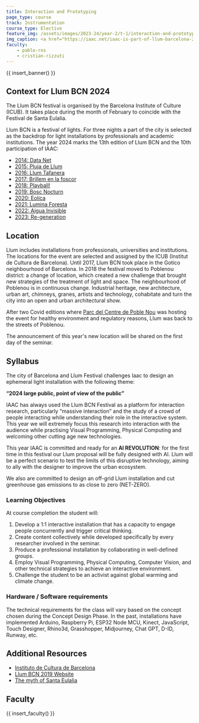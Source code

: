 ```yaml
---
title: Interaction and Prototyping
page_type: course
track: Instrumentation
course_type: Elective
feature_img: /assets/images/2023-24/year-2/t-1/interaction-and-prototyping.jpeg
img_caption: <a href="https://iaac.net/iaac-is-part-of-llum-barcelona-2023/">IAAC LLUM Installation, 2023</a>
faculty:
    - pablo-ros
    - cristian-rizzuti
---
```


{{ insert_banner() }}

## Context for Llum BCN 2024

The Llum BCN festival is organised by the Barcelona Institute of Culture (ICUB). It  takes place during the month of February to coincide with the Festival de Santa Eulalia.

Llum BCN is a festival of lights. For three nights a part of the city is selected as the backdrop for light installations by professionals and academic institutions. The year 2024 marks the 13th edition of Llum BCN and the 10th participation of IAAC: 

- [2014: Data Net](https://iaac.net/research-projects/installations/data-net/)
- [2015: Pluja de Llum](https://iaac.net/research-projects/installations/pluja-de-llum/)
- [2016: Llum Tafanera](https://iaac.net/research-projects/installations/la-llum-tafanera/)
- [2017: Brillem en la foscor](https://iaac.net/research-projects/installations/brillen-en-la-foscor/)
- [2018: Playball!](https://iaac.net/project/playball/)
- [2019: Bosc Nocturn](https://iaac.net/project/bosc-nocturn-night-forest/)
- [2020: Eolica](https://iaac.net/iaac-llum-bcn-2020/)
- [2021: Lumina Foresta](http://www.iaacblog.com/programs/lumina-foresta-llum-2021/)
- [2022: Aigua Invisible](https://www.iaacblog.com/programs/aigua-invisible/)
- [2023: Re-generation](https://iaac.net/iaac-is-part-of-llum-barcelona-2023/)

## Location

Llum includes installations from professionals, universities and institutions. The locations for the event are selected and assigned by the ICUB (Institut de Cultura de Barcelona). Until 2017, Llum BCN took place in the Gotico neighbourhood of Barcelona. In 2018 the festival moved to Poblenou district: a change of location, which created a new challenge that brought new strategies of the treatment of light and space. The neighbourhood of Poblenou is in continuous change. Industrial heritage, new architecture, urban art, chimneys, granes, artists and technology, cohabitate and turn the city into an open and urban architectural show.  

After two Covid editions where [Parc del Centre de Poble Nou](http://www.jeannouvel.com/en/projects/parc-poble-nou/) was hosting the event for healthy environment and regulatory reasons, Llum was back to the streets of Poblenou.

The announcement of this year's new location will be shared on the first day of the seminar.

## Syllabus

The city of Barcelona and Llum Festival challenges Iaac to design an ephemeral light installation with the following theme:

**“2024 large public, point of view of the public”**

IAAC has always used the Llum BCN Festival as a platform for interaction research, particularly “massive interaction” and the study of a crowd of people interacting while understanding their role in the interactive system. This year we will extremely focus this research into interaction with the audience while practising Visual Programming, Physical Computing and welcoming other cutting age new technologies.

This year IAAC is committed and ready for an **AI REVOLUTION**: for the first time in this festival our Llum proposal will be fully designed with AI. Llum will be a perfect scenario to test the limits of this disruptive technology, aiming to ally with the designer to improve the urban ecosystem.

We also are committed to design an off-grid Llum installation and cut greenhouse gas emissions to as close to zero (NET-ZERO).

### Learning Objectives

At course completion the student will:

1. Develop a 1:1 interactive installation that has a capacity to engage people concurrently and trigger critical thinking.
2. Create content collectively while developed specifically by every researcher involved in the seminar.
3. Produce a professional installation by collaborating in well-defined groups.
4. Employ Visual Programming, Physical Computing, Computer Vision, and other technical strategies to achieve an interactive environment.
5. Challenge the student to be an activist against global warming and climate change.

### Hardware / Software requirements

The technical requirements for the class will vary based on the concept chosen during the Concept Design Phase. In the past, installations have implemented Arduino, Raspberry Pi, ESP32 Node MCU, Kinect, JavaScript, Touch Designer, Rhino3d, Grasshopper, Midjourney, Chat GPT, D-ID, Runway, etc.

## Additional Resources

- [Instituto de Cultura de Barcelona](http://lameva.barcelona.cat/barcelonacultura/en/icub)
- [Llum BCN 2019 Website](https://www-lameva.barcelona.cat/santaeulalia/en/llumbcn)
- [The myth of Santa Eulalia](https://www-lameva.barcelona.cat/santaeulalia/en/santa-eulalia/llegenda-santa-eulalia)

## Faculty

{{ insert_faculty() }}